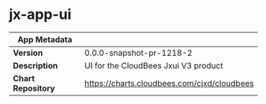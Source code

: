 # jx-app-ui

|App Metadata||
|---|---|
| **Version** | 0.0.0-snapshot-pr-1218-2 |
| **Description** | UI for the CloudBees Jxui V3 product |
| **Chart Repository** | https://charts.cloudbees.com/cjxd/cloudbees |
